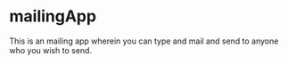 # mailingApp
This is an mailing app wherein you can type and mail and send to anyone who you wish to send.
